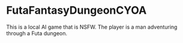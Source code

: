 # FutaFantasyDungeonCYOA
This is a local AI game that is NSFW. The player is a man adventuring through a Futa dungeon.
